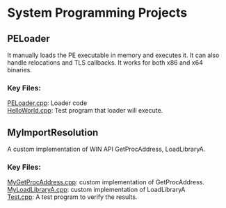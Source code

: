 # System Programming Projects
## PELoader
It manually loads the PE executable in memory and executes it. It can also handle relocations and TLS callbacks. It works for both x86 and x64 binaries.
### Key Files:
 [PELoader.cpp](https://github.com/irshadqemu/SystemProgramming/blob/master/PELoader/PELoader/PELoader.cpp): Loader code  
 [HelloWorld.cpp](https://github.com/irshadqemu/SystemProgramming/blob/master/PELoader/HelloWorld/HelloWorld.cpp): Test program that loader will execute.
 
 ## MyImportResolution
 A custom implementation of WIN API GetProcAddress, LoadLibraryA. 
### Key Files:
[MyGetProcAddress.cpp](https://github.com/irshadqemu/SystemProgramming/blob/master/MyImportResolution/MyImportResolution/MyGetProcAddress.cpp): custom implementation of GetProcAddress.  
[MyLoadLibraryA.cpp](https://github.com/irshadqemu/SystemProgramming/blob/master/MyImportResolution/MyImportResolution/MyLoadLibraryA.cpp): custom implementation of LoadLibraryA  
[Test.cpp](https://github.com/irshadqemu/SystemProgramming/blob/master/MyImportResolution/Test/Test.cpp): A test program to verify the results.  

